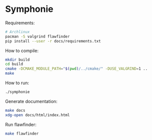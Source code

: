 # Symphonie

Requirements:
```bash
# Archlinux
pacman -S valgrind flawfinder
pip install --user -r docs/requirements.txt
```

How to compile:
```bash
mkdir build
cd build
cmake -DCMAKE_MODULE_PATH="$(pwd)/../cmake/" -DUSE_VALGRIND=1 ..
make
```

How to run:
```bash
./symphonie
```

Generate documentation:
```bash
make docs
xdg-open docs/html/index.html
```

Run flawfinder:
```bash
make flawfinder
```
